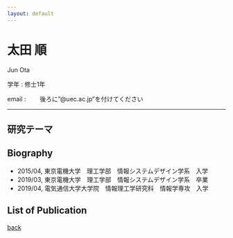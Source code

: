 ```yaml
---
layout: default
---
```


# 太田 順

<!-- ![takaki](./fig/toh.jpg){:width="300px"} -->

Jun Ota

学年 : 修士1年

email : 　　後ろに”@uec.ac.jp”を付けてください

---


## 研究テーマ


## Biography
- 2015/04, 東京電機大学　理工学部　情報システムデザイン学系　入学
- 2019/03, 東京電機大学　理工学部　情報システムデザイン学系　卒業
- 2019/04, 電気通信大学大学院　情報理工学研究科　情報学専攻　入学


## List of Publication

[back](./)
